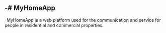 -# MyHomeApp
-
-MyHomeApp is a web platform used for the communication and service for people in residential and commercial properties.